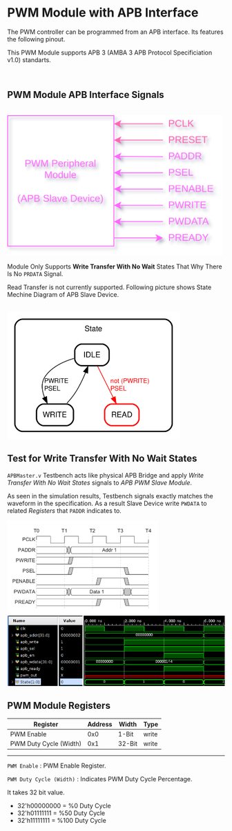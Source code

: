# PWM Module with APB Interface

The PWM controller can be programmed from an APB interface. Its features the following pinout.

This PWM Module supports APB 3 (AMBA 3 APB Protocol Specificiation v1.0) standarts. 

<br>

## PWM Module APB Interface Signals
<br>

<img src="Pictures/APBInterfaceSignals.png" alt="drawing" width="500"/>


Module Only Supports **Write Transfer With No Wait** States That Why There Is No `PRDATA` Signal.

Read Transfer is not currently supported. Following picture shows State Mechine Diagram of APB Slave Device.

<br>

<img src="Pictures/StateMachine_0.svg" alt="drawing" width="400"/>

<br>

## Test for Write Transfer With No Wait States

`APBMaster.v` Testbench acts like physical APB Bridge and apply *Write Transfer With No Wait States* signals to *APB PWM Slave Module*. 

As seen in the simulation results, Testbench signals exactly matches the waveform in the specification. As a result Slave Device write `PWDATA` to related *Registers* that `PADDR` indicates to.

<p float="left">
  <img src="Pictures/APB_WriteTransfers.png" width="350" />
  <img src="Pictures/APB_Master_TB.png" width="600" /> 
</p>


## PWM Module Registers 

| Register               | Address | Width  | Type  |
| ---------------------- | ------- | ------ | ----- |
| PWM Enable             | 0x0     | 1-Bit  | write |
| PWM Duty Cycle (Width) | 0x1     | 32-Bit | write |

---

`PWM Enable` : PWM Enable Register. 

`PWM Duty Cycle (Width)` : Indicates PWM Duty Cycle Percentage.

It takes 32 bit value. 

- 32'h00000000 = %0 Duty Cycle
- 32'h01111111 = %50 Duty Cycle
- 32'h11111111 = %100 Duty Cycle



